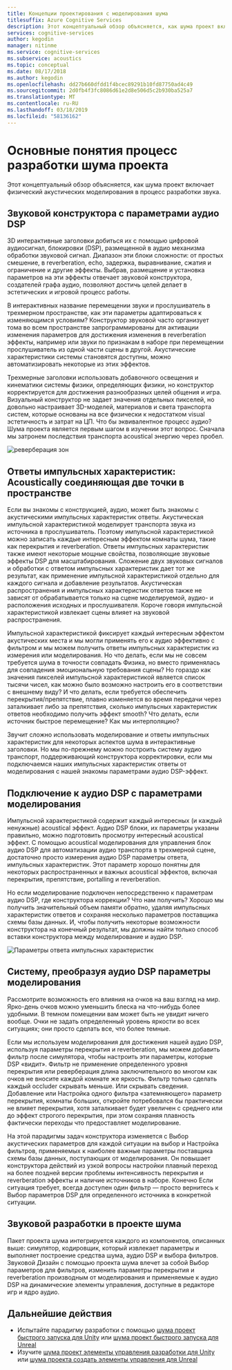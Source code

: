 ```yaml
---
title: Концепции проектирования с моделирования шума
titlesuffix: Azure Cognitive Services
description: Этот концептуальный обзор объясняется, как шума проект включает акустических процесс имитации, чтобы процесс создания звука.
services: cognitive-services
author: kegodin
manager: nitinme
ms.service: cognitive-services
ms.subservice: acoustics
ms.topic: conceptual
ms.date: 08/17/2018
ms.author: kegodin
ms.openlocfilehash: dd27b660dfdd1f4bcec89291b10fd87750ad4c49
ms.sourcegitcommit: 2d0fb4f3fc8086d61e2d8e506d5c2b930ba525a7
ms.translationtype: MT
ms.contentlocale: ru-RU
ms.lasthandoff: 03/18/2019
ms.locfileid: "58136162"
---
```

# <a name="project-acoustics-design-process-concepts"></a>Основные понятия процесс разработки шума проекта

Этот концептуальный обзор объясняется, как шума проект включает физический акустических моделирования в процесс разработки звука.

## <a name="sound-design-with-audio-dsp-parameters"></a>Звуковой конструктора с параметрами аудио DSP

3D интерактивные заголовки добиться их с помощью цифровой аудиосигнал, блокировки (DSP), размещенной в аудио механизма обработки звуковой сигнал. Диапазон эти блоки сложности: от простых смешение, в reverberation, echo, задержка, выравнивание, сжатия и ограничение и другие эффекты. Выбрав, размещение и установка параметров на эти эффекты отвечает звуковой конструктора, создателей графа аудио, позволяют достичь целей делает в эстетических и игровой процесс работы.

В интерактивных название перемещении звуки и прослушиватель в трехмерном пространстве, как эти параметры адаптироваться к изменяющимся условиям? Конструктор звуковой часто организует тома во всем пространстве запрограммированы для активации изменения параметров для достижения изменения в reverberation эффекты, например или звуки по признакам в наборе при перемещении прослушиватель из одной части сцены в другой. Акустические характеристики системы становятся доступны, можно автоматизировать некоторые из этих эффектов.

Трехмерные заголовки использовать добавочного освещения и кинематики системы физики, определяющих физики, но конструктор корректируется для достижения разнообразных целей общения и игра. Визуальный конструктор не задает значения отдельных пикселей, но довольно настраивает 3D-моделей, материалов и света транспорта систем, которые основаны на все физически к недостатком visual эстетичность и затрат на ЦП. Что бы эквивалентное процесс аудио? Шума проекта является первым шагом в изучении этот вопрос. Сначала мы затронем последствия транспорта acoustical энергию через пробел.

![реверберация зон](media/reverb-zones-altspace.png)

## <a name="impulse-responses-acoustically-connecting-two-points-in-space"></a>Ответы импульсных характеристик: Acoustically соединяющая две точки в пространстве

Если вы знакомы с конструкцией, аудио, может быть знакомы с акустическими импульсных характеристик ответы. Акустическая импульсной характеристикой моделирует транспорта звука из источника в прослушиватель. Поэтому импульсной характеристикой можно записать каждые интересным эффектом комнаты шума, такие как перекрытия и reverberation. Ответы импульсных характеристик также имеют некоторые мощные свойства, позволяющие звуковые эффекты DSP для масштабирования. Сложение двух звуковых сигналов и обработки с ответом импульсных характеристик дает тот же результат, как применение импульсной характеристикой отдельно для каждого сигнала и добавление результатов. Акустическая распространения и импульсных характеристик ответов также не зависят от обрабатывается только на сцене моделируемой, аудио- и расположения исходных и прослушивателя. Короче говоря импульсной характеристикой извлекает сцены влияет на звуковой распространения.

Импульсной характеристикой фиксирует каждый интересным эффектом акустических места и мы могли применять его к аудио эффективно с фильтром и мы можем получить ответы импульсных характеристик из измерения или моделирования. Но что делать, если мы не совсем требуется шума в точности совпадать Физика, но вместо применялась для совпадения эмоциональную требования сцены? Но гораздо как значения пикселей импульсной характеристикой является список тысячи чисел, как можно было возможно настроить его в соответствии с внешнему виду? И что делать, если требуется обеспечить перекрытия/препятствие, плавно изменяется во время передачи через заталкивает либо за препятствия, сколько импульсных характеристик ответов необходимо получить эффект smooth? Что делать, если источник быстрое перемещение? Как мы интерполяцию?

Звучит сложно использовать моделирование и ответы импульсных характеристик для некоторых аспектов шума в интерактивные заголовки. Но мы по-прежнему можно построить систему аудио транспорт, поддерживающий конструктора корректировки, если мы подключаемся наших импульсных характеристик ответы от моделирования с нашей знакомы параметрами аудио DSP-эффект.

## <a name="connecting-simulation-to-audio-dsp-with-parameters"></a>Подключение к аудио DSP с параметрами моделирования

Импульсной характеристикой содержит каждый интересных (и каждый ненужные) acoustical эффект. Аудио DSP блоки, их параметры указаны правильно, можно подготовить просмотру интересный acoustical эффект. С помощью acoustical моделирования для управления блок аудио DSP для автоматизации аудио транспорта в трехмерной сцене, достаточно просто измерения аудио DSP параметры ответа, импульсных характеристик. Этот параметр хорошо понятны для некоторых распространенных и важных acoustical эффектов, включая перекрытия, препятствие, portalling и reverberation.

Но если моделирование подключен непосредственно к параметрам аудио DSP, где конструктора коррекции? Что нам получить? Хорошо мы получить значительный объем памяти обратно, удаляя импульсных характеристик ответов и сохраняя несколько параметров поставщика схемы базы данных. И, чтобы получить некоторые возможности конструктора на конечный результат, мы должны найти только способ вставки конструктора между моделирование и аудио DSP.

![Параметры ответа импульсных характеристик](media/acoustic-parameters.png)

## <a name="sound-design-by-transforming-audio-dsp-parameters-from-simulation"></a>Систему, преобразуя аудио DSP параметры моделирования

Рассмотрите возможность его влияния на очков на ваш взгляд на мир. Ярко-день очков можно уменьшить блеска на что-нибудь более удобными. В темном помещении вам может быть не увидит ничего вообще. Очки не задать определенный уровень яркости во всех ситуациях; они просто сделать все, что более темные.

Если мы используем моделирования для достижения нашей аудио DSP, используя параметры перекрытия и reverberation, мы можем добавить фильтр после симулятора, чтобы настроить эти параметры, которые DSP «видит». Фильтр не применение определенного уровня перекрытия или реверберация длина заключительного во многом как очков не вносите каждой комнате же яркость. Фильтр только сделать каждый occluder скрывать меньше. Или скрывать сведения. Добавление или Настройка одного фильтра «затемняющего» параметр перекрытия, комнаты больших, откройте потребовался бы практически не влияет перекрытия, хотя заталкивает будет увеличен с среднего или до эффект строгого перекрытия, при этом сохраняя плавность фактически переходы что предоставляет моделирование.

На этой парадигмы задач конструктора изменяется с Выбор акустических параметров для каждой ситуации на выбор и Настройка фильтров, применяемых к наиболее важные параметры поставщика схемы базы данных, поступающих от моделирования. Он повышает конструктора действий из узкой вопросы настройки плавный переход на более поздней версии проблемы интенсивность перекрытия и reverberation эффекты и наличие источников в наборе. Конечно Если ситуация требует, всегда доступен один фильтр — просто вернитесь к Выбор параметров DSP для определенного источника в конкретной ситуации.

## <a name="sound-design-in-project-acoustics"></a>Звуковой разработки в проекте шума

Пакет проекта шума интегрируется каждого из компонентов, описанных выше: симулятор, кодировщик, который извлекает параметры и выполняет построение средства шума, аудио DSP и выбора фильтров. Звуковой Дизайн с помощью проекта шума влечет за собой Выбор параметров для фильтров, изменить параметры перекрытия и reverberation производным от моделирования и применяемые к аудио DSP на динамические элементы управления, доступные в редакторе игр и ядро аудио.

## <a name="next-steps"></a>Дальнейшие действия
* Испытайте парадигму разработки с помощью [шума проект быстрого запуска для Unity](unity-quickstart.md) или [шума проект быстрого запуска для Unreal](unreal-quickstart.md)
* Изучите [шума проект элементы управления разработки для Unity](unity-workflow.md) или [шума проекта создать элементы управления для Unreal](unreal-workflow.md)

